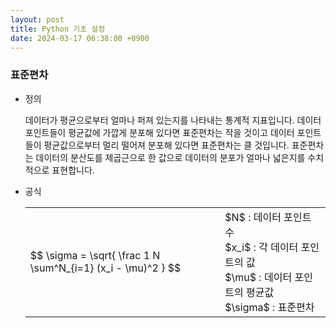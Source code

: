 ```yaml
---
layout: post
title: Python 기초 설정 
date: 2024-03-17 06:38:00 +0900
---
```

### 표준편차
- 정의
  <p class="sub">데이터가 평균으로부터 얼마나 퍼져 있는지를 나타내는 통계적 지표입니다. 데이터 포인트들이 평균값에 가깝게 분포해 있다면 표준편차는 작을 것이고 데이터 포인트들이 평균값으로부터 멀리 떨어져 분포해 있다면 표준편차는 클 것입니다. 표준편차는 데이터의 분산도를 제곱근으로 한 값으로 데이터의 분포가 얼마나 넓은지를 수치적으로 표현합니다.</p>

- 공식
  <table>
  <tr>
  <td class="letex">$$ \sigma = \sqrt{ \frac 1 N \sum^N_{i=1} (x_i - \mu)^2 } $$</td>
  <td class="letex-desc">
  $N$ : 데이터 포인트 수 <br />
  $x_i$ : 각 데이터 포인트의 값 <br />
  $\mu$ : 데이터 포인트의 평균값 <br />
  $\sigma$ : 표준편차
  </td>
  </tr>
  </table>